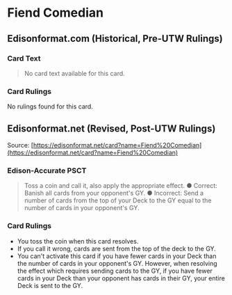 # Fiend Comedian

## Edisonformat.com (Historical, Pre-UTW Rulings)

### Card Text

> No card text available for this card.

### Card Rulings

No rulings found for this card.

## Edisonformat.net (Revised, Post-UTW Rulings)

Source: [https://edisonformat.net/card?name=Fiend%20Comedian](https://edisonformat.net/card?name=Fiend%20Comedian)

### Edison-Accurate PSCT

> Toss a coin and call it, also apply the appropriate effect.
> ● Correct: Banish all cards from your opponent's GY.
> ● Incorrect: Send a number of cards from the top of your Deck to the GY equal to the number of cards in your opponent's GY.

### Card Rulings

*   You toss the coin when this card resolves.
*   If you call it wrong, cards are sent from the top of the deck to the GY.
*   You can't activate this card if you have fewer cards in your Deck than the number of cards in your opponent's GY. However, when resolving the effect which requires sending cards to the GY, if you have fewer cards in your Deck than your opponent has cards in their GY, your entire Deck is sent to the GY.
            